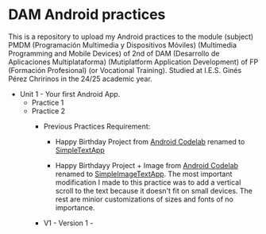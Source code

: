 # DAM Android practices

This is a repository to upload my Android practices to the module (subject) PMDM (Programación Multimedia y Dispositivos Móviles) (Multimedia Programming and Mobile Devices) of 2nd of DAM (Desarrollo de Aplicaciones Multiplataforma) (Mutiplatform Application Development) of FP (Formación Profesional) (or Vocational Training). Studied at I.E.S. Ginés Pérez Chririnos in the 24/25 academic year.

- Unit 1 - Your first Android App.
    - Practice 1
    - Practice 2
        - Previous Practices Requirement:
            - Happy Birthday Project from [Android Codelab](https://developer.android.com/codelabs/basic-android-kotlin-compose-text-composables#0) renamed to [SimpleTextApp](https://github.com/xabyer/dam-android/tree/main/T01p02/PreviousPractices/SimpleTextApp)

            - Happy Birthdayy Project + Image from [Android Codelab](https://developer.android.com/codelabs/basic-android-kotlin-compose-add-images#0) renamed to [SimpleImageTextApp](https://github.com/xabyer/dam-android/tree/main/T01p02/PreviousPractices/SimpleImageTextApp). The most important modification I made to this practice was to add a vertical scroll to the text because it doesn't fit on small devices. The rest are minior customizations of sizes and fonts of no importance.

        - V1 - Version 1 - 